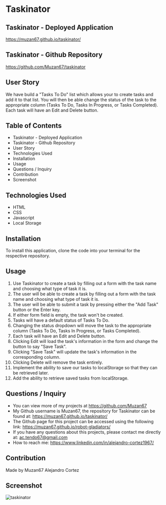 # Taskinator

## Taskinator - Deployed Application

https://muzan67.github.io/taskinator/

## Taskinator - Github Repository

https://github.com/Muzan67/taskinator

## User Story

We have build a "Tasks To Do" list which allows your to create tasks and add it to that list.
You will then be able change the status of the task to the appropriate column (Tasks To Do, Tasks In Progress, or Tasks Completed).
Each task will have an Edit and Delete button.

## Table of Contents

- Taskinator - Deployed Application
- Taskinator - Github Repository
- User Story
- Technologies Used
- Installation
- Usage
- Questions / Inquiry
- Contribution
- Screenshot

## Technologies Used

- HTML
- CSS
- Javascript
- Local Storage

## Installation

To install this application, clone the code into your terminal for the respective repository.

## Usage

1. Use Taskinator to create a task by filling out a form with the task name and choosing what type of task it is.
2. The user will be able to create a task by filling out a form with the task name and choosing what type of task it is.
3. The user will be able to submit a task by pressing either the "Add Task" button or the Enter key.
4. If either form field is empty, the task won't be created.
5. Tasks will have a default status of Tasks To Do.
6. Changing the status dropdown will move the task to the appropriate column (Tasks To Do, Tasks In Progress, or Tasks Completed).
7. Each task will have an Edit and Delete button.
8. Clicking Edit will load the task's information in the form and change the button to say "Save Task".
9. Clicking "Save Task" will update the task's information in the corresponding column.
10. Clicking Delete will remove the task entirely.
11. Implement the ability to save our tasks to localStorage so that they can be retrieved later.
12. Add the ability to retrieve saved tasks from localStorage.

## Questions / Inquiry

- You can view more of my projects at https://github.com/Muzan67
- My Github username is Muzan67, the repository for Taskinator can be found at: https://muzan67.github.io/taskinator/
- The Github page for this project can be accessed using the following link: https://muzan67.github.io/robot-gladiators/
- If you have any questions about this projects, please contact me directly at: ac.tendo67@gmail.com
- How to reach me: https://www.linkedin.com/in/alejandro-cortez1967/

## Contribution

Made by Muzan67 Alejandro Cortez

## Screenshot

![taskinator](https://user-images.githubusercontent.com/102841726/205804754-7a8e437b-658c-4504-bb6a-d9add795b5db.png)
